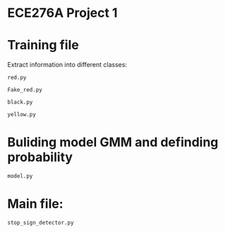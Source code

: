 # ECE276A Project 1

# Training file
Extract information into different classes: 

 `red.py`
 
 `Fake_red.py`
 
 `black.py`
 
 `yellow.py`
 
 
# Buliding model GMM and definding probability 

`model.py`

# Main file:

`stop_sign_detector.py`

